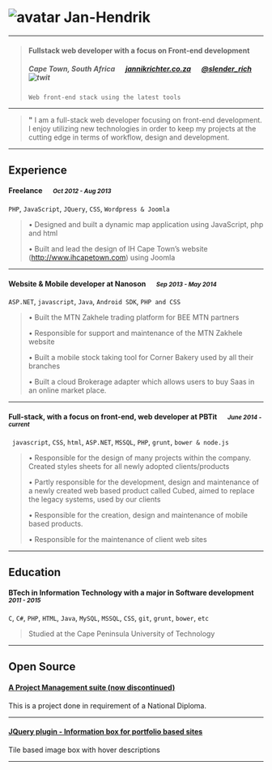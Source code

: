 
# ![avatar][] Jan-Hendrik

---

> #### Fullstack web developer with a focus on Front-end development
> #####  Cape Town, South Africa &emsp; [jannikrichter.co.za][homepage] &emsp; [@slender_rich][twitter] ![twit][]
> `Web front-end stack using the latest tools`

---
> **"** I am a full-stack web developer focusing on front-end development. I enjoy utilizing new technologies in order to keep my projects at the cutting edge in terms of workflow, design and development. 


---
## Experience
#### Freelance &emsp; <small>*Oct 2012 - Aug 2013*</small>
`PHP`, `JavaScript`, `JQuery`,  `CSS`, `Wordpress & Joomla`
> •	Designed and built a dynamic map application using JavaScript, php and html
> 
> •	Built and lead the design of IH Cape Town’s website (http://www.ihcapetown.com) using Joomla

---
#### Website & Mobile developer at Nanoson &emsp; <small>*Sep 2013 - May 2014*</small>
`ASP.NET`, `javascript`, `Java`, `Android SDK`, `PHP and CSS`
> •	Built the MTN Zakhele trading platform for BEE MTN partners
> 
> •	Responsible for support and maintenance of the MTN Zakhele website
> 
> •	Built a mobile stock taking tool for Corner Bakery used by all their branches
> 
> •	Built a cloud Brokerage adapter which allows users to buy Saas in an online market place.

---
#### Full-stack, with a focus on front-end, web  developer at PBTit &emsp; <small>*June 2014 - current*</small>
` javascript`, `CSS`, `html`, `ASP.NET`, `MSSQL`, `PHP`, `grunt`, `bower & node.js`
> •	Responsible for the design of many projects within the company. Created styles sheets for all newly adopted clients/products
> 
> •	Partly responsible for the development, design and maintenance of a newly created web based product called Cubed, aimed to replace the legacy systems, used by our clients
> 
> •	Responsible for the creation, design and maintenance of mobile based products.
> 
> •	Responsible for the maintenance of client web sites
> 
> 

---
## Education
#### BTech in Information Technology with a major in Software development &emsp; <small>*2011 - 2015*</small>
`C`, `C#`, `PHP`, `HTML`, `Java`, `MySQL`, `MSSQL`, `CSS`, `git`, `grunt`, `bower`, `etc`
> Studied at the Cape Peninsula University of Technology

---
## Open Source
#### [A Project Management suite (now discontinued)](https://github.com/Slenderware)
This is a project done in requirement of a National Diploma. 

---
#### [JQuery plugin - Information box for portfolio based sites](https://github.com/nikrich/infobox)
Tile based image box with hover descriptions

---
[avatar]: http://i.imgur.com/skJckfj.jpg?1
[homepage]: http://jannikrichter.co.za
[twitter]: https://twitter.com/slender_rich
[twit]: http://cdn-careers.sstatic.net/careers/Img/icon-twitter.png?v=b1bd58ad2034
